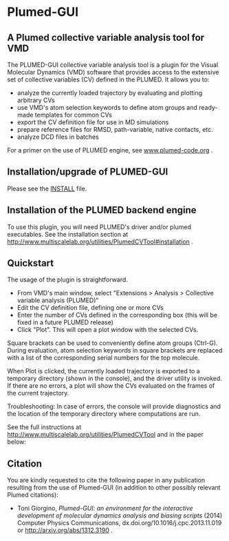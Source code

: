 Plumed-GUI
==========
 
A Plumed collective variable analysis tool for VMD
------------

The PLUMED-GUI collective variable analysis tool is a plugin for the Visual Molecular Dynamics (VMD) software that provides access to the extensive set of collective variables (CV) defined in the PLUMED. It allows you to:

- analyze the currently loaded trajectory by evaluating and plotting arbitrary CVs
- use VMD's atom selection keywords to define atom groups and ready-made templates for common CVs
- export the CV definition file for use in MD simulations
- prepare reference files for RMSD, path-variable, native contacts, etc.
- analyze DCD files in batches 

For a primer on the use of PLUMED engine, see www.plumed-code.org . 



Installation/upgrade of PLUMED-GUI
------------

Please see the [INSTALL](INSTALL.md) file.



Installation of the PLUMED backend engine
------------

To use this plugin, you will need PLUMED's driver and/or plumed executables. See the installation section at http://www.multiscalelab.org/utilities/PlumedCVTool#installation .


Quickstart
----------

The usage of the plugin is straightforward.

- From VMD's main window, select "Extensions > Analysis > Collective variable analysis (PLUMED)"
- Edit the CV definition file, defining one or more CVs
- Enter the number of CVs defined in the corresponding box (this will be fixed in a future PLUMED release)
- Click "Plot". This will open a plot window with the selected CVs. 

Square brackets can be used to conveniently define atom groups (Ctrl-G). During evaluation, atom selection keywords in square brackets are replaced with a list of the corresponding serial numbers for the top molecule.

When Plot is clicked, the currently loaded trajectory is exported to a temporary directory (shown in the console), and the driver utility is invoked. If there are no errors, a plot will show the CVs evaluated on the frames of the current trajectory.

Troubleshooting: In case of errors, the console will provide diagnostics and the location of the temporary directory where computations are run. 

See the full instructions at http://www.multiscalelab.org/utilities/PlumedCVTool  and in the paper below:


Citation
--------

You are kindly requested to cite the following paper in any publication resulting from the use of Plumed-GUI (in addition to other possibly relevant Plumed citations):

- Toni Giorgino, _Plumed-GUI: an environment for the interactive development of molecular dynamics analysis and biasing scripts_ (2014) Computer Physics Communications, dx.doi.org/10.1016/j.cpc.2013.11.019 or http://arxiv.org/abs/1312.3190 . 


